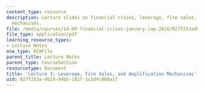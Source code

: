 ```yaml
---
content_type: resource
description: Lecture slides on financial crises, leverage, fire sales, and amplification
  mechanisms.
file: /media/courses/14-09-financial-crises-january-iap-2016/027f253ad61984bb192f1c5d4c060a17_MIT14_09IAP16_lec3_edit.pdf
file_type: application/pdf
learning_resource_types:
- Lecture Notes
ocw_type: OCWFile
parent_title: Lecture Notes
parent_type: CourseSection
resourcetype: Document
title: 'Lecture 3: Leverage, Fire Sales, and Amplification Mechanisms'
uid: 027f253a-d619-84bb-192f-1c5d4c060a17
---
```

